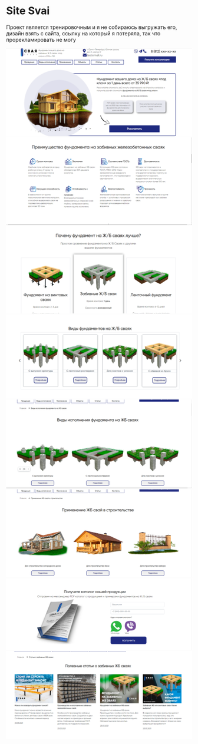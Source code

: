 # Site Svai

Проект является тренировочным и я не собираюсь выгружать его, дизайн взять с сайта, ссылку на который я потеряла, так что прорекламировать не могу 

<img src="readMeImg/2023-04-03_19-01-53.png" />
<img src="readMeImg/2023-04-03_19-02-59.png" />
<img src="readMeImg/2023-04-03_19-03-14.png" />
<img src="readMeImg/2023-04-03_19-03-34.png" />
<img src="readMeImg/2023-04-03_19-04-06.png" />
<img src="readMeImg/2023-04-03_19-04-24.png" />
<img src="readMeImg/2023-04-03_19-08-16.png" />
<img src="readMeImg/2023-04-03_19-08-34.png" />
